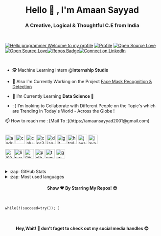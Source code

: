 <h1 align="center">Hello 👋 , I'm Amaan Sayyad </h1>
<h3 align="center"> A Creative, Logical & Thoughtful C.E from India</h3><br>

[![Hello programmer Welcome to my profile](https://img.shields.io/badge/Hello,Programmer!-Welcome<3-brightgreen.svg?style=flat&logo=github)](https://github.com/AmaanSayyad) [![Profile](https://Visitor-badge.glitch.me/badge?page_id=AmaanSayyad.profileviews-badge)](https://github.com/AmaanSayyad) [![Open Source Love](https://img.shields.io/github/followers/AmaanSayyad?style=social)](https://github.com/AmaanSayyad?tab=followers)[![Open Source Love](https://badges.frapsoft.com/os/v2/open-source.svg?v=103)](https://github.com/AmaanSayyad)[![Repos Badge](https://badges.pufler.dev/repos/AmaanSayyad)](https://badges.pufler.dev/repos/AmaanSayyad)[![Connect on LinkedIn](https://img.shields.io/badge/--linkedin?label=LinkedIn&logo=LinkedIn&style=social)](https://www.linkedin.com/in/amaan-sayyad-/)

<br>



- 🕵 Machine Learning Intern @**Internship Studio**

- 🔭 Also I’m Currently Working on the Project [Face Mask Recognition & Detection](https://github.com/AmaanSayyad/COVID-19_Face-Mask-Recognition-Detection-)

- 🌱 I’m Currently Learning **Data Science 🤩**

- : ) I’m looking to Collaborate with Different People on the Topic's which are Trending in Today's World - Across the Globe !  

 <summary> 📫  How to reach me : [Mail To :](https://amaansayyad2001@gmail.com) </summary>


<br>

<p align="left"><img src="https://devicons.github.io/devicon/devicon.git/icons/android/android-original-wordmark.svg" alt="android" width="30" height="30"/> <img src="https://devicons.github.io/devicon/devicon.git/icons/c/c-original.svg" alt="c" width="30" height="30"/> <img src="https://devicons.github.io/devicon/devicon.git/icons/cplusplus/cplusplus-original.svg" alt="cplusplus" width="30" height="30"/> <img src="https://devicons.github.io/devicon/devicon.git/icons/css3/css3-original-wordmark.svg" alt="css3" width="30" height="30"/> <img src="https://devicons.github.io/devicon/devicon.git/icons/django/django-original.svg" alt="django" width="30" height="30"/> <img src="https://www.vectorlogo.zone/logos/git-scm/git-scm-icon.svg" alt="git" width="30" height="30"/> <img src="https://devicons.github.io/devicon/devicon.git/icons/html5/html5-original-wordmark.svg" alt="html5" width="30" height="30"/> <img src="https://devicons.github.io/devicon/devicon.git/icons/java/java-original-wordmark.svg" alt="java" width="30" height="30"/> <img src="https://devicons.github.io/devicon/devicon.git/icons/javascript/javascript-original.svg" alt="javascript" width="30" height="30"/> 
 
 <img src="https://devicons.github.io/devicon/devicon.git/icons/mongodb/mongodb-original-wordmark.svg" alt="mongodb" width="30" height="30"/><img src="https://devicons.github.io/devicon/devicon.git/icons/linux/linux-original.svg" alt="linux" width="30" height="30"/>  <img src="https://devicons.github.io/devicon/devicon.git/icons/mysql/mysql-original-wordmark.svg" alt="mysql" width="30" height="30"/>  <img src="https://devicons.github.io/devicon/devicon.git/icons/python/python-original.svg" alt="python" width="30" height="30"/>  <img src="https://www.vectorlogo.zone/logos/tensorflow/tensorflow-icon.svg" alt="tensorflow" width="30" height="30"/>
<img src="https://www.vectorlogo.zone/logos/google_cloud/google_cloud-icon.svg" alt="gcp" width="30" height="30"/>
 </p>
<br>


<details>
  <summary>:zap: GitHub Stats</summary>
<p>&nbsp;<img align="center" src="https://github-readme-stats.vercel.app/api?username=AmaanSayyad&show_icons=true&theme=tokyonight" alt="AmaanSayyad" /></p>

</details>

<details>
  <summary>:zap: Most used languages</summary>

<p><img align="left" src="https://github-readme-stats.vercel.app/api/top-langs/?username=AmaanSayyad&layout=compact&hide=html&theme=highcontrast" alt="AmaanSayyad" /></p>
</details> 

  
<h4 align="center">Show ❤️ By Starring My Repos! 😊</h4>
<br>


```python3
while(!(succeed=try()); )
```
<br>
 <h4 align="center">Hey,Wait! 👋 don't foget to check out my social media handles 😎 </h4>
